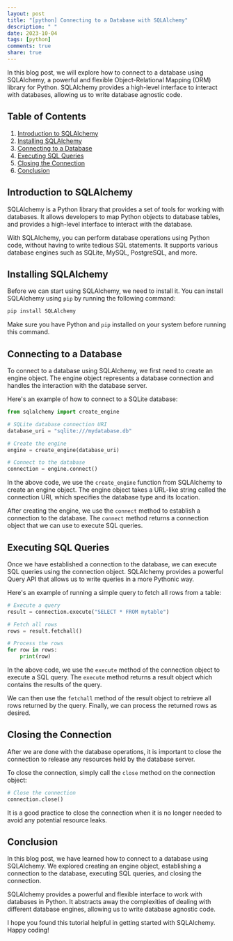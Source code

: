 ```yaml
---
layout: post
title: "[python] Connecting to a Database with SQLAlchemy"
description: " "
date: 2023-10-04
tags: [python]
comments: true
share: true
---
```


In this blog post, we will explore how to connect to a database using SQLAlchemy, a powerful and flexible Object-Relational Mapping (ORM) library for Python. SQLAlchemy provides a high-level interface to interact with databases, allowing us to write database agnostic code.

## Table of Contents
1. [Introduction to SQLAlchemy](#introduction)
2. [Installing SQLAlchemy](#installation)
3. [Connecting to a Database](#connect)
4. [Executing SQL Queries](#queries)
5. [Closing the Connection](#closing)
6. [Conclusion](#conclusion)

## Introduction to SQLAlchemy <a name="introduction"></a>

SQLAlchemy is a Python library that provides a set of tools for working with databases. It allows developers to map Python objects to database tables, and provides a high-level interface to interact with the database.

With SQLAlchemy, you can perform database operations using Python code, without having to write tedious SQL statements. It supports various database engines such as SQLite, MySQL, PostgreSQL, and more.

## Installing SQLAlchemy <a name="installation"></a>

Before we can start using SQLAlchemy, we need to install it. You can install SQLAlchemy using `pip` by running the following command:

```bash
pip install SQLAlchemy
```

Make sure you have Python and `pip` installed on your system before running this command.

## Connecting to a Database <a name="connect"></a>

To connect to a database using SQLAlchemy, we first need to create an engine object. The engine object represents a database connection and handles the interaction with the database server.

Here's an example of how to connect to a SQLite database:

```python
from sqlalchemy import create_engine

# SQLite database connection URI
database_uri = "sqlite:///mydatabase.db"

# Create the engine
engine = create_engine(database_uri)

# Connect to the database
connection = engine.connect()
```

In the above code, we use the `create_engine` function from SQLAlchemy to create an engine object. The engine object takes a URL-like string called the connection URI, which specifies the database type and its location.

After creating the engine, we use the `connect` method to establish a connection to the database. The `connect` method returns a connection object that we can use to execute SQL queries.

## Executing SQL Queries <a name="queries"></a>

Once we have established a connection to the database, we can execute SQL queries using the connection object. SQLAlchemy provides a powerful Query API that allows us to write queries in a more Pythonic way.

Here's an example of running a simple query to fetch all rows from a table:

```python
# Execute a query
result = connection.execute("SELECT * FROM mytable")

# Fetch all rows
rows = result.fetchall()

# Process the rows
for row in rows:
    print(row)
```

In the above code, we use the `execute` method of the connection object to execute a SQL query. The `execute` method returns a result object which contains the results of the query.

We can then use the `fetchall` method of the result object to retrieve all rows returned by the query. Finally, we can process the returned rows as desired.

## Closing the Connection <a name="closing"></a>

After we are done with the database operations, it is important to close the connection to release any resources held by the database server.

To close the connection, simply call the `close` method on the connection object:

```python
# Close the connection
connection.close()
```

It is a good practice to close the connection when it is no longer needed to avoid any potential resource leaks.

## Conclusion <a name="conclusion"></a>

In this blog post, we have learned how to connect to a database using SQLAlchemy. We explored creating an engine object, establishing a connection to the database, executing SQL queries, and closing the connection.

SQLAlchemy provides a powerful and flexible interface to work with databases in Python. It abstracts away the complexities of dealing with different database engines, allowing us to write database agnostic code.

I hope you found this tutorial helpful in getting started with SQLAlchemy. Happy coding!